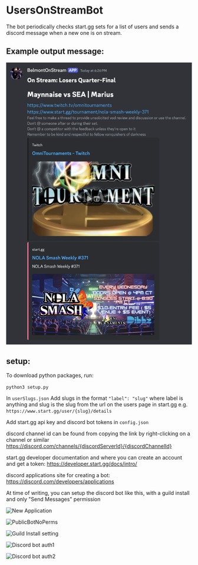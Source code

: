 # UsersOnStreamBot
The bot periodically checks start.gg sets for a list of users and sends a discord message when a new one is on stream.

## Example output message:

![Output Discord Message with stream link](images/ExampleOutputMessage.png)


## setup:
To download python packages, run:

```python3 setup.py```

In `userSlugs.json` Add slugs in the format `"label": "slug"` where label is anything and slug is the slug from the url on the users page in start.gg e.g. `https://www.start.gg/user/{slug}/details`

Add start.gg api key and discord bot tokens in `config.json`

discord channel id can be found from copying the link by right-clicking on a channel or similar
https://discord.com/channels/{discordServerId}/{discordChannelId}

start.gg developer documentation and where you can create an account and get a token:
https://developer.start.gg/docs/intro/

discord applications site for creating a bot:
https://discord.com/developers/applications

At time of writing, you can setup the discord bot like this, with a guild install and only "Send Messages" permission 

![New Application](images/NewApplication.png)


![PublicBotNoPerms](images/PublicBotNoPerms.png)


![Guild Install setting](images/GuildInstall.png)


![Discord bot auth1](images/ExOauth1.png)


![Discord bot auth2](images/ExOauth2.png)

